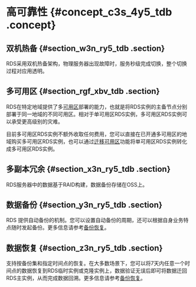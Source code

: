 # 高可靠性 {#concept_c3s_4y5_tdb .concept}

## 双机热备 {#section_w3n_ry5_tdb .section}

RDS采用双机热备架构，物理服务器出现故障时，服务秒级完成切换，整个切换过程对应用透明。

## 多可用区 {#section_rgf_xbv_tdb .section}

RDS在特定地域提供了多[可用区](https://www.alibabacloud.com/help/zh/doc-detail/40654.htm)部署的能力，也就是将RDS实例的主备节点分别部署于同一地域的不同可用区。相对于单可用区RDS实例，多可用区RDS实例可以承受更高级别的灾难。

目前多可用区RDS实例不额外收取任何费用，您可以直接在已开通多可用区的地域购买多可用区RDS实例，也可以通过[迁移可用区](../../../../intl.zh-CN/用户指南/实例管理/迁移可用区.md)功能将单可用区RDS实例转化成多可用区RDS实例。

## 多副本冗余 {#section_x3n_ry5_tdb .section}

RDS服务器中的数据基于RAID构建，数据备份存储在OSS上。

## 数据备份 {#section_y3n_ry5_tdb .section}

RDS 提供自动备份的机制。您可以设置自动备份的周期，还可以根据自身业务特点随时发起备份。更多信息请参考[备份恢复](https://www.alibabacloud.com/help/doc-detail/53622.htm)。

## 数据恢复 {#section_z3n_ry5_tdb .section}

支持按备份集和指定时间点的恢复。在大多数场景下，您可以将7天内任意一个时间点的数据恢复到RDS临时实例或克隆实例上，数据验证无误后即可将数据迁回RDS主实例，从而完成数据回溯。更多信息请参考[备份恢复](https://www.alibabacloud.com/help/doc-detail/53622.htm)。

